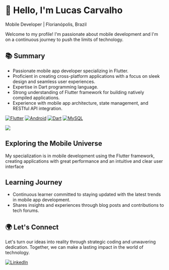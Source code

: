 
# 👋 Hello, I'm Lucas Carvalho

 Mobile Developer | Florianópolis, Brazil

Welcome to my profile! I'm passionate about mobile development and I'm on a continuous journey to push the limits of technology.

## 📚 Summary

- Passionate mobile app developer specializing in Flutter.
- Proficient in creating cross-platform applications with a focus on sleek design and seamless user experiences.
- Expertise in Dart programming language.
- Strong understanding of Flutter framework for building natively compiled applications.
- Experience with mobile app architecture, state management, and RESTful API integration.

[![Flutter](https://img.shields.io/badge/-Flutter-%231DBBFD?style=for-the-badge&logo=flutter&logoColor=white)](https://flutter.dev/)
[![Android](https://img.shields.io/badge/-Android-%23A7C840?style=for-the-badge&logo=android&logoColor=white)](https://www.android.com/)
[![Dart](https://img.shields.io/badge/-Dart-%231DBBFD?style=for-the-badge&logo=dart&logoColor=white)](https://dart.dev/)
[![MySQL](https://img.shields.io/badge/-MySQL-%234479A1?style=for-the-badge&logo=mysql&logoColor=white)](https://www.mysql.com/)


<a href="https://github.com/carvalhxlucas/carvalhxlucas">
  <img align="center" src="https://github-readme-stats.vercel.app/api?username=carvalhxlucas&hide=contribs,prs"/>
</a>
<br>


## Exploring the Mobile Universe 

My specialization is in mobile development using the Flutter framework, creating applications with great performance and an intuitive and clear user interface

## Learning Journey

- Continuous learner committed to staying updated with the latest trends in mobile app development.
- Shares insights and experiences through blog posts and contributions to tech forums.

## 🌍 Let's Connect
Let's turn our ideas into reality through strategic coding and unwavering dedication. Together, we can make a lasting impact in the world of technology.

  <a href="https://www.linkedin.com/in/carvalhxlucas" target="_blank">
    <img loading="lazy" src="https://img.shields.io/badge/-LinkedIn-%230077B5?style=for-the-badge&logo=linkedin&logoColor=white" alt="LinkedIn">
  </a>
